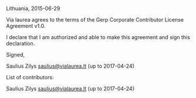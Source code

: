 Lithuania, 2015-06-29

Via laurea agrees to the terms of the Gerp Corporate Contributor License Agreement v1.0.

I declare that I am authorized and able to make this agreement and sign this declaration.

Signed,

Saulius Zilys saulius@vialaurea.lt (up to 2017-04-24)

List of contributors:

Saulius Zilys saulius@vialaurea.lt (up to 2017-04-24)
